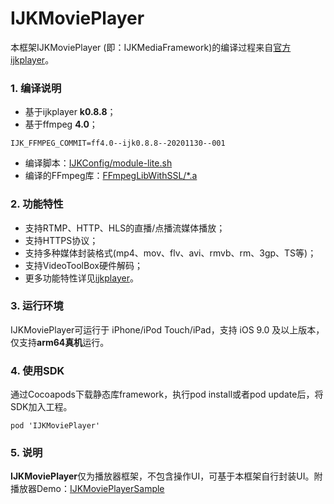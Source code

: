 # IJKMoviePlayer

本框架IJKMoviePlayer (即：IJKMediaFramework)的编译过程来自[官方ijkplayer](https://github.com/bilibili/ijkplayer)。

### 1. 编译说明

* 基于ijkplayer **k0.8.8**；
* 基于ffmpeg **4.0**；

```
IJK_FFMPEG_COMMIT=ff4.0--ijk0.8.8--20201130--001
```

* 编译脚本：[IJKConfig/module-lite.sh](https://github.com/ChaneyLau/IJKMoviePlayer/IJKConfig/module-lite.sh)
* 编译的FFmpeg库：[FFmpegLibWithSSL/*.a](https://github.com/ChaneyLau/IJKMoviePlayer/FFmpegLibWithSSL)

### 2. 功能特性

* 支持RTMP、HTTP、HLS的直播/点播流媒体播放；
* 支持HTTPS协议；
* 支持多种媒体封装格式(mp4、mov、flv、avi、rmvb、rm、3gp、TS等)；
* 支持VideoToolBox硬件解码；
* 更多功能特性详见[ijkplayer](https://github.com/bilibili/ijkplayer)。

### 3. 运行环境

IJKMoviePlayer可运行于 iPhone/iPod Touch/iPad，支持 iOS 9.0 及以上版本，仅支持**arm64真机**运行。

### 4. 使用SDK

通过Cocoapods下载静态库framework，执行pod install或者pod update后，将SDK加入工程。

```
pod 'IJKMoviePlayer'
```

### 5. 说明

**IJKMoviePlayer**仅为播放器框架，不包含操作UI，可基于本框架自行封装UI。附播放器Demo：[IJKMoviePlayerSample](https://github.com/ChaneyLau/IJKMoviePlayer/IJKMoviePlayerSample)
